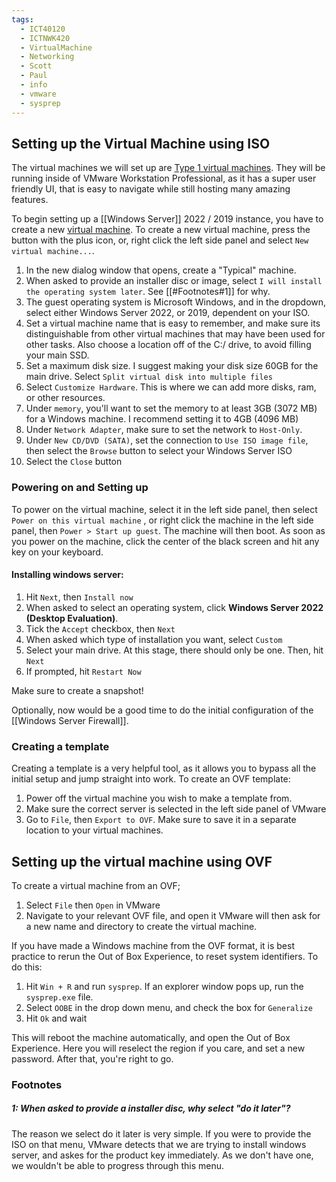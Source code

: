 ```yaml
---
tags:
  - ICT40120
  - ICTNWK420
  - VirtualMachine
  - Networking
  - Scott
  - Paul
  - info
  - vmware
  - sysprep
---
```

## Setting up the Virtual Machine using ISO

The virtual machines we will set up are [Type 1 virtual machines](Type%201%20virtual%20machines.md). They will be running inside of VMware Workstation Professional, as it has a super user friendly UI, that is easy to navigate while still hosting many amazing features. 

To begin setting up a [[Windows Server]] 2022 / 2019 instance, you have to create a new [virtual machine](Virtual%20Machines.md). To create a new virtual machine, press the button with the plus icon, or, right click the left side panel and select `New virtual machine...`. 

1. In the new dialog window that opens, create a "Typical" machine. 
2. When asked to provide an installer disc or image, select `I will install the operating system later`. See [[#Footnotes#1]] for why.
3. The guest operating system is Microsoft Windows, and in the dropdown, select either Windows Server 2022, or 2019, dependent on your ISO. 
4. Set a virtual machine name that is easy to remember, and make sure its distinguishable from other virtual machines that may have been used for other tasks. Also choose a location off of the C:/ drive, to avoid filling your main SSD. 
5. Set a maximum disk size. I suggest making your disk size 60GB for the main drive. Select `Split virtual disk into multiple files`
6. Select `Customize Hardware`. This is where we can add more disks, ram, or other resources.
7. Under `memory`, you'll want to set the memory to at least 3GB (3072 MB) for a Windows machine. I recommend setting it to 4GB (4096 MB)
8. Under `Network Adapter`, make sure to set the network to `Host-Only`.
9. Under `New CD/DVD (SATA)`, set the connection to `Use ISO image file`, then select the `Browse` button to select your Windows Server ISO
10. Select the `Close` button

### Powering on and Setting up

To power on the virtual machine, select it in the left side panel, then select `Power on this virtual machine` , or right click the machine in the left side panel, then `Power > Start up guest`. The machine will then boot. As soon as you power on the machine, click the center of the black screen and hit any key on your keyboard.

#### Installing windows server:
1. Hit `Next`, then `Install now`
2. When asked to select an operating system, click **Windows Server 2022 (Desktop Evaluation)**. 
3. Tick the `Accept` checkbox, then `Next`
4. When asked which type of installation you want, select `Custom`
5. Select your main drive. At this stage, there should only be one. Then, hit `Next`
6. If prompted, hit `Restart Now`

Make sure to create a snapshot! 

Optionally, now would be a good time to do the initial configuration of the [[Windows Server Firewall]]. 

### Creating a template

Creating a template is a very helpful tool, as it allows you to bypass all the initial setup and jump straight into work. To create an OVF template:
1. Power off the virtual machine you wish to make a template from. 
2. Make sure the correct server is selected in the left side panel of VMware
3. Go to `File`, then `Export to OVF`. Make sure to save it in a separate location to your virtual machines.

## Setting up the virtual machine using OVF

To create a virtual machine from an OVF;
1. Select `File` then `Open` in VMware
2. Navigate to your relevant OVF file, and open it
VMware will then ask for a new name and directory to create the virtual machine. 

If you have made a Windows machine from the OVF format, it is best practice to rerun the Out of Box Experience, to reset system identifiers. To do this:
1. Hit `Win + R` and run `sysprep`. If an explorer window pops up, run the `sysprep.exe` file.
2. Select `OOBE` in the drop down menu, and check the box for `Generalize`
3. Hit `Ok` and wait

This will reboot the machine automatically, and open the Out of Box Experience. Here you will reselect the region if you care, and set a new password. After that, you're right to go.


### Footnotes
##### 1: When asked to provide a installer disc, why select "do it later"?
The reason we select do it later is very simple. If you were to provide the ISO on that menu, VMware detects that we are trying to install windows server, and askes for the product key immediately. As we don't have one, we wouldn't be able to progress through this menu. 

